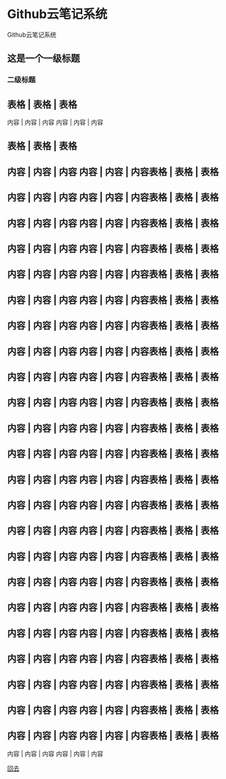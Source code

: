 # Github云笔记系统

Github云笔记系统

## 这是一个一级标题
### 二级标题

表格 | 表格 | 表格
---
内容 | 内容 | 内容
内容 | 内容 | 内容


表格 | 表格 | 表格
---
内容 | 内容 | 内容
内容 | 内容 | 内容表格 | 表格 | 表格
---
内容 | 内容 | 内容
内容 | 内容 | 内容表格 | 表格 | 表格
---
内容 | 内容 | 内容
内容 | 内容 | 内容表格 | 表格 | 表格
---
内容 | 内容 | 内容
内容 | 内容 | 内容表格 | 表格 | 表格
---
内容 | 内容 | 内容
内容 | 内容 | 内容表格 | 表格 | 表格
---
内容 | 内容 | 内容
内容 | 内容 | 内容表格 | 表格 | 表格
---
内容 | 内容 | 内容
内容 | 内容 | 内容表格 | 表格 | 表格
---
内容 | 内容 | 内容
内容 | 内容 | 内容表格 | 表格 | 表格
---
内容 | 内容 | 内容
内容 | 内容 | 内容表格 | 表格 | 表格
---
内容 | 内容 | 内容
内容 | 内容 | 内容表格 | 表格 | 表格
---
内容 | 内容 | 内容
内容 | 内容 | 内容表格 | 表格 | 表格
---
内容 | 内容 | 内容
内容 | 内容 | 内容表格 | 表格 | 表格
---
内容 | 内容 | 内容
内容 | 内容 | 内容表格 | 表格 | 表格
---
内容 | 内容 | 内容
内容 | 内容 | 内容表格 | 表格 | 表格
---
内容 | 内容 | 内容
内容 | 内容 | 内容表格 | 表格 | 表格
---
内容 | 内容 | 内容
内容 | 内容 | 内容表格 | 表格 | 表格
---
内容 | 内容 | 内容
内容 | 内容 | 内容表格 | 表格 | 表格
---
内容 | 内容 | 内容
内容 | 内容 | 内容表格 | 表格 | 表格
---
内容 | 内容 | 内容
内容 | 内容 | 内容表格 | 表格 | 表格
---
内容 | 内容 | 内容
内容 | 内容 | 内容表格 | 表格 | 表格
---
内容 | 内容 | 内容
内容 | 内容 | 内容表格 | 表格 | 表格
---
内容 | 内容 | 内容
内容 | 内容 | 内容表格 | 表格 | 表格
---
内容 | 内容 | 内容
内容 | 内容 | 内容表格 | 表格 | 表格
---
内容 | 内容 | 内容
内容 | 内容 | 内容

[回去](###二级标题)
